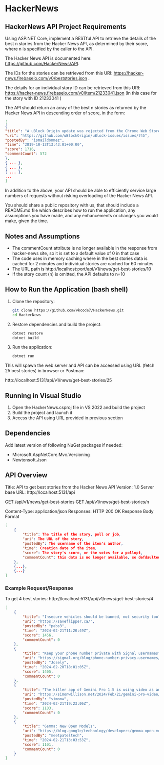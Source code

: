 # HackerNews
## HackerNews API Project Requirements

Using ASP.NET Core, implement a RESTful API to retrieve the details of the best n stories from the Hacker News API, as determined by their score, where n is specified by the caller to the API.

The Hacker News API is documented here: https://github.com/HackerNews/API.

The IDs for the stories can be retrieved from this URI: https://hacker-news.firebaseio.com/v0/beststories.json .

The details for an individual story ID can be retrieved from this URI: https://hacker-news.firebaseio.com/v0/item/21233041.json (in this case for the story with ID 21233041 )

The API should return an array of the best n stories as returned by the Hacker News API in descending order of score, in the form:

```json
[
{
"title": "A uBlock Origin update was rejected from the Chrome Web Store",
"uri": "https://github.com/uBlockOrigin/uBlock-issues/issues/745",
"postedBy": "ismaildonmez",
"time": "2019-10-12T13:43:01+00:00",
"score": 1716,
"commentCount": 572
},
{ ... },
{ ... },
{ ... },
...
]
```

In addition to the above, your API should be able to efficiently service large numbers of requests without risking overloading of the Hacker News API.

You should share a public repository with us, that should include a README.md file which describes how to run the application, any assumptions you have made, and any enhancements or changes you would make, given the time.

## Notes and Assumptions
- The commentCount attribute is no longer available in the response from hacker-news site, so it is set to a default value of 0 in that case
- The code uses in memory caching where in the best stories data is cached for 2 minutes and individual stories are cached for 60 minutes
- The URL path is http://localhost:port/api/v1/news/get-best-stories/10
- If the story count (n) is omitted, the API defaults to n=10

## How to Run the Application (bash shell)

1. Clone the repository:
   ```bash
   git clone https://github.com/vkcode7/HackerNews.git
   cd HackerNews

2. Restore dependencies and build the project:
   ```bash
   dotnet restore
   dotnet build

2. Run the application:
   ```bash
   dotnet run

This will spawn the web server and API can be accessed using URL (fetch 25 best stories) in browser or Postman:

http://localhost:5131/api/v1/news/get-best-stories/25

## Running in Visual Studio

1. Open the HackerNews.csproj file in VS 2022 and build the project
2. Build the project and launch it
3. Access the API using URL provided in previous section

## Dependencies
Add latest version of following NuGet packages if needed:
- Microsoft.AspNetCore.Mvc.Versioning
- Newtonsoft.Json

## API Overview

Title: API to get best stories from the Hacker News API
Version: 1.0
Server base URL: http://localhost:5131/api

GET /api/v1/news/get-best-stories
GET /api/v1/news/get-best-stories/n

Content-Type: application/json
Responses:
   HTTP 200 OK
   Response Body Format
```json
[
    {
        "title": The title of the story, poll or job,
        "uri": The URL of the story,
        "postedBy": The username of the item's author,
        "time": Creation date of the item,
        "score": The story's score, or the votes for a pollopt,
        "commentCount": this data is no longer available, so defdaulted to 0
    },
    {...},
    {...}
]
```
### Example Request/Response
To get 4 best stories:
http://localhost:5131/api/v1/news/get-best-stories/4

```json
[
    {
        "title": "Insecure vehicles should be banned, not security tools like the Flipper Zero",
        "uri": "https://saveflipper.ca/",
        "postedBy": "pabs3",
        "time": "2024-02-21T11:20:49Z",
        "score": 1456,
        "commentCount": 0
    },
    {
        "title": "Keep your phone number private with Signal usernames",
        "uri": "https://signal.org/blog/phone-number-privacy-usernames/",
        "postedBy": "Josely",
        "time": "2024-02-20T18:01:05Z",
        "score": 1405,
        "commentCount": 0
    },
    {
        "title": "The killer app of Gemini Pro 1.5 is using video as an input",
        "uri": "https://simonwillison.net/2024/Feb/21/gemini-pro-video/",
        "postedBy": "simonw",
        "time": "2024-02-21T19:23:06Z",
        "score": 1103,
        "commentCount": 0
    },
    {
        "title": "Gemma: New Open Models",
        "uri": "https://blog.google/technology/developers/gemma-open-models/",
        "postedBy": "meetpateltech",
        "time": "2024-02-21T13:03:53Z",
        "score": 1101,
        "commentCount": 0
    }
]
```
